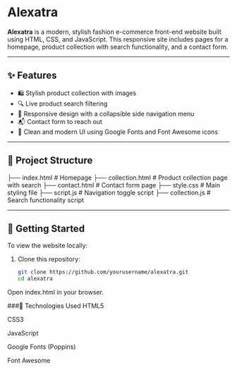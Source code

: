 # Alexatra

**Alexatra** is a modern, stylish fashion e-commerce front-end website built using HTML, CSS, and JavaScript. This responsive site includes pages for a homepage, product collection with search functionality, and a contact form.

---

## ✨ Features

- 🛍️ Stylish product collection with images  
- 🔍 Live product search filtering  
- 📱 Responsive design with a collapsible side navigation menu  
- 📬 Contact form to reach out  
- 💅 Clean and modern UI using Google Fonts and Font Awesome icons  

---

## 📁 Project Structure

├── index.html # Homepage
├── collection.html # Product collection page with search
├── contact.html # Contact form page
├── style.css # Main styling file
├── script.js # Navigation toggle script
├── collection.js # Search functionality script

---

## 🚀 Getting Started

To view the website locally:

1. Clone this repository:
   ```bash
   git clone https://github.com/yourusername/alexatra.git
   cd alexatra
Open index.html in your browser.

###🔧 Technologies Used
HTML5

CSS3

JavaScript

Google Fonts (Poppins)

Font Awesome
